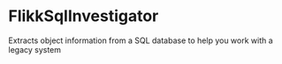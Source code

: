 # FlikkSqlInvestigator
Extracts object information from a SQL database to help you work with a legacy system
